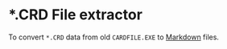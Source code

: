 *.CRD File extractor
====================

To convert `*.CRD` data from old `CARDFILE.EXE` to [Markdown](https://fr.wikipedia.org/wiki/Markdown) files.

